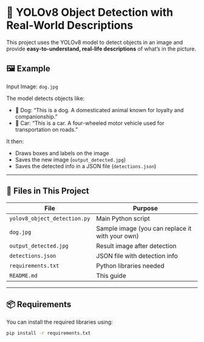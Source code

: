 # 🧠 YOLOv8 Object Detection with Real-World Descriptions

This project uses the YOLOv8 model to detect objects in an image and provide **easy-to-understand, real-life descriptions** of what’s in the picture.

## 🖼 Example

Input Image: `dog.jpg`

The model detects objects like:
- 🐶 Dog: “This is a dog. A domesticated animal known for loyalty and companionship.”
- 🚗 Car: “This is a car. A four-wheeled motor vehicle used for transportation on roads.”

It then:
- Draws boxes and labels on the image
- Saves the new image (`output_detected.jpg`)
- Saves the detected info in a JSON file (`detections.json`)

---

## 📁 Files in This Project

| File | Purpose |
|------|---------|
| `yolov8_object_detection.py` | Main Python script |
| `dog.jpg` | Sample image (you can replace it with your own) |
| `output_detected.jpg` | Result image after detection |
| `detections.json` | JSON file with detection info |
| `requirements.txt` | Python libraries needed |
| `README.md` | This guide |

---

## 📦 Requirements

You can install the required libraries using:

```bash
pip install -r requirements.txt

